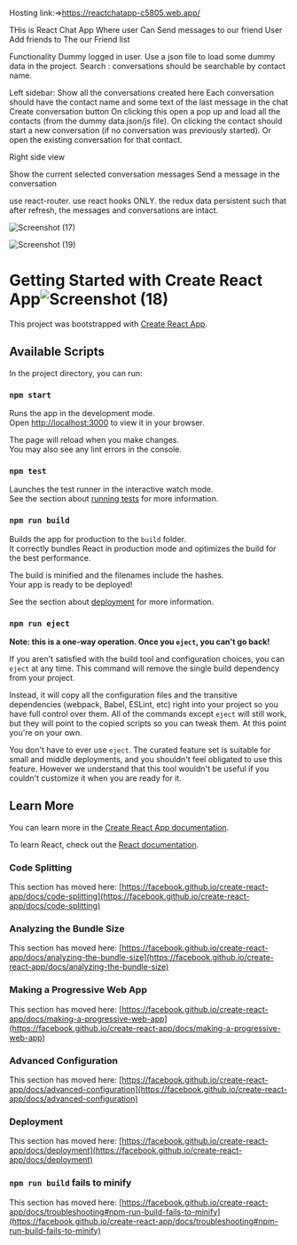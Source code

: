 Hosting link:=>https://reactchatapp-c5805.web.app/



THis is React Chat App 
Where user Can Send messages to our friend 
User Add friends to The our Friend list


Functionality
Dummy logged in user.
Use a json file to load some dummy data in the project.
Search : conversations should be searchable by contact name.

Left sidebar:
Show all the conversations created here
Each conversation should have the contact name and some text of the last message in the chat
Create conversation button
On clicking this open a pop up and load all the contacts (from the dummy data.json/js file).
On clicking the contact should start a new conversation (if no conversation was previously started). Or open the existing conversation for that contact.


Right side view

Show the current selected conversation messages
Send a message in the conversation


 use react-router.
 use react hooks ONLY.
 the redux data persistent such that after refresh, the messages and conversations are intact.




![Screenshot (17)](https://github.com/kfaizan0496/react_chatApp/assets/113850768/3b5bbafb-28f4-4a87-bf0c-cb4c33fb00fa)



![Screenshot (19)](https://github.com/kfaizan0496/react_chatApp/assets/113850768/226b7f9e-3b35-4029-aa76-836ec052b3e9)

# Getting Started with Create React App![Screenshot (18)](https://github.com/kfaizan0496/react_chatApp/assets/113850768/91c7d0d7-a5f5-451d-8378-b26a0c59dddc)


This project was bootstrapped with [Create React App](https://github.com/facebook/create-react-app).

## Available Scripts

In the project directory, you can run:

### `npm start`

Runs the app in the development mode.\
Open [http://localhost:3000](http://localhost:3000) to view it in your browser.

The page will reload when you make changes.\
You may also see any lint errors in the console.

### `npm test`

Launches the test runner in the interactive watch mode.\
See the section about [running tests](https://facebook.github.io/create-react-app/docs/running-tests) for more information.

### `npm run build`

Builds the app for production to the `build` folder.\
It correctly bundles React in production mode and optimizes the build for the best performance.

The build is minified and the filenames include the hashes.\
Your app is ready to be deployed!

See the section about [deployment](https://facebook.github.io/create-react-app/docs/deployment) for more information.

### `npm run eject`

**Note: this is a one-way operation. Once you `eject`, you can't go back!**

If you aren't satisfied with the build tool and configuration choices, you can `eject` at any time. This command will remove the single build dependency from your project.

Instead, it will copy all the configuration files and the transitive dependencies (webpack, Babel, ESLint, etc) right into your project so you have full control over them. All of the commands except `eject` will still work, but they will point to the copied scripts so you can tweak them. At this point you're on your own.

You don't have to ever use `eject`. The curated feature set is suitable for small and middle deployments, and you shouldn't feel obligated to use this feature. However we understand that this tool wouldn't be useful if you couldn't customize it when you are ready for it.

## Learn More

You can learn more in the [Create React App documentation](https://facebook.github.io/create-react-app/docs/getting-started).

To learn React, check out the [React documentation](https://reactjs.org/).

### Code Splitting

This section has moved here: [https://facebook.github.io/create-react-app/docs/code-splitting](https://facebook.github.io/create-react-app/docs/code-splitting)

### Analyzing the Bundle Size

This section has moved here: [https://facebook.github.io/create-react-app/docs/analyzing-the-bundle-size](https://facebook.github.io/create-react-app/docs/analyzing-the-bundle-size)

### Making a Progressive Web App

This section has moved here: [https://facebook.github.io/create-react-app/docs/making-a-progressive-web-app](https://facebook.github.io/create-react-app/docs/making-a-progressive-web-app)

### Advanced Configuration

This section has moved here: [https://facebook.github.io/create-react-app/docs/advanced-configuration](https://facebook.github.io/create-react-app/docs/advanced-configuration)

### Deployment

This section has moved here: [https://facebook.github.io/create-react-app/docs/deployment](https://facebook.github.io/create-react-app/docs/deployment)

### `npm run build` fails to minify

This section has moved here: [https://facebook.github.io/create-react-app/docs/troubleshooting#npm-run-build-fails-to-minify](https://facebook.github.io/create-react-app/docs/troubleshooting#npm-run-build-fails-to-minify)
